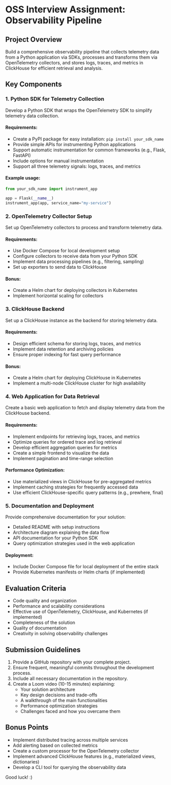 # OSS Interview Assignment: Observability Pipeline

## Project Overview

Build a comprehensive observability pipeline that collects telemetry data from a Python application via SDKs, processes and transforms them via OpenTelemetry collectors, and stores logs, traces, and metrics in ClickHouse for efficient retrieval and analysis.

## Key Components

### 1. Python SDK for Telemetry Collection

Develop a Python SDK that wraps the OpenTelemetry SDK to simplify telemetry data collection.

#### Requirements:
- Create a PyPI package for easy installation: `pip install your_sdk_name`
- Provide simple APIs for instrumenting Python applications
- Support automatic instrumentation for common frameworks (e.g., Flask, FastAPI)
- Include options for manual instrumentation
- Support all three telemetry signals: logs, traces, and metrics

#### Example usage:
```python
from your_sdk_name import instrument_app

app = Flask(__name__)
instrument_app(app, service_name="my-service")
```

### 2. OpenTelemetry Collector Setup

Set up OpenTelemetry collectors to process and transform telemetry data.

#### Requirements:
- Use Docker Compose for local development setup
- Configure collectors to receive data from your Python SDK
- Implement data processing pipelines (e.g., filtering, sampling)
- Set up exporters to send data to ClickHouse

#### Bonus:
- Create a Helm chart for deploying collectors in Kubernetes
- Implement horizontal scaling for collectors

### 3. ClickHouse Backend

Set up a ClickHouse instance as the backend for storing telemetry data.

#### Requirements:
- Design efficient schema for storing logs, traces, and metrics
- Implement data retention and archiving policies
- Ensure proper indexing for fast query performance

#### Bonus:
- Create a Helm chart for deploying ClickHouse in Kubernetes
- Implement a multi-node ClickHouse cluster for high availability

### 4. Web Application for Data Retrieval

Create a basic web application to fetch and display telemetry data from the ClickHouse backend.

#### Requirements:
- Implement endpoints for retrieving logs, traces, and metrics
- Optimize queries for ordered trace and log retrieval
- Develop efficient aggregation queries for metrics
- Create a simple frontend to visualize the data
- Implement pagination and time-range selection

#### Performance Optimization:
- Use materialized views in ClickHouse for pre-aggregated metrics
- Implement caching strategies for frequently accessed data
- Use efficient ClickHouse-specific query patterns (e.g., prewhere, final)

### 5. Documentation and Deployment

Provide comprehensive documentation for your solution:
- Detailed README with setup instructions
- Architecture diagram explaining the data flow
- API documentation for your Python SDK
- Query optimization strategies used in the web application

#### Deployment:
- Include Docker Compose file for local deployment of the entire stack
- Provide Kubernetes manifests or Helm charts (if implemented)

## Evaluation Criteria

- Code quality and organization
- Performance and scalability considerations
- Effective use of OpenTelemetry, ClickHouse, and Kubernetes (if implemented)
- Completeness of the solution
- Quality of documentation
- Creativity in solving observability challenges

## Submission Guidelines

1. Provide a GitHub repository with your complete project.
2. Ensure frequent, meaningful commits throughout the development process.
3. Include all necessary documentation in the repository.
4. Create a Loom video (10-15 minutes) explaining:
   - Your solution architecture
   - Key design decisions and trade-offs
   - A walkthrough of the main functionalities
   - Performance optimization strategies
   - Challenges faced and how you overcame them

## Bonus Points

- Implement distributed tracing across multiple services
- Add alerting based on collected metrics
- Create a custom processor for the OpenTelemetry collector
- Implement advanced ClickHouse features (e.g., materialized views, dictionaries)
- Develop a CLI tool for querying the observability data

Good luck! :)
